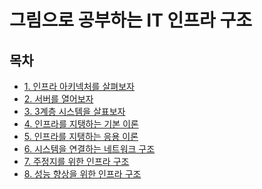 # 그림으로 공부하는 IT 인프라 구조

## 목차
- [1. 인프라 아키넥처를 살펴보자](./chapter01.md)
- [2. 서버를 열어보자](./chapter02.md)
- [3. 3계층 시스템을 살표보자](./chapter03.md)
- [4. 인프라를 지탱하는 기본 이론](./chapter04.md)
- [5. 인프라를 지탱하는 응용 이론](./chapter05.md)
- [6. 시스템을 연결하는 네트워크 구조](./chapter06.md)
- [7. 주정지를 위한 인프라 구조](./chapter07.md)
- [8. 성능 향상을 위한 인프라 구조](./chapter08.md)

[1]: 20
[2]: 22
[3]: 32
[4]: 52
[5]: 48
[6]: 52
[7]: 66
[8]: 42

